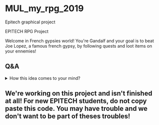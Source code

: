 # MUL_my_rpg_2019
Epitech graphical project

EPITECH RPG Project

Welcome in French gypsies world! You're Gandalf and your goal is to beat Joe Lopez, a famous french gypsy, by following quests and loot items on your ennemies!

## Q&A
<details>
  <summary>How this idea comes to your mind?</summary>
  We were just laughing about pop culture reference and we talked about Gypsies in France. So we decided to make a RPG in a gypsy world. Then, we told ourselves: "Why not implement some Sci-Fi characters?". We also implement Gandalf as our main character.
</details>
  
## We're working on this project and isn't finished at all! For new EPITECH students, do not copy paste this code. You may have trouble and we don't want to be part of theses troubles!
